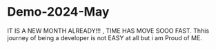 # Demo-2024-May
IT IS A NEW MONTH ALREADY!!! , TIME HAS MOVE SOOO FAST.
Thhis journey of being a developer is not EASY at all but i am Proud of ME. 
